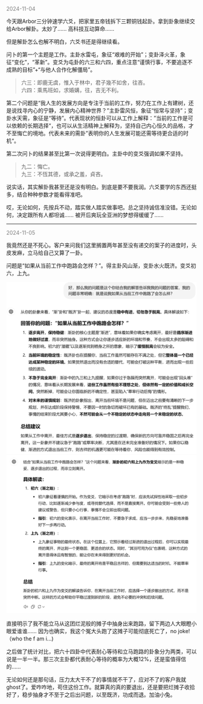 
<span style="color: gray;">2024-11-04</span>

今天跟Arbor三分钟速学六爻，把家里五帝钱拆下三颗铜钱起卦。拿到卦象继续交给Arbor解卦。太妙了…… 高科技互动算命……

但是解卦怎么也解不明白，六爻书还是得继续看。

问卜的第一个主题是工作。主卦水雷屯，象征“艰难的开始”；变卦泽火革，象征“变化”，“革新”。变爻为屯卦的六三和六四，重点注意“谨慎行事，不要追逐不成熟的目标”+“与他人合作化解僵局”。

>六三：即鹿无虞，惟入于林中，君子幾不如舍，往吝。 <br>
>六四：乘馬班如，求婚媾，往，吉无不利。

第二个问题是“我人生的发展方向是专注于当前的工作，努力在工作上有建树，还是说找寻内心的宁静，发展内心精神世界？”主卦雷风恒，象征“恒常与坚持”；变卦水天需，象征是“等待”。代表现状的恒卦可以从工作上解释：”当前的工作是可以依赖的长期选择“，也可以从生活精神上解释为，坚持自己内心恒久的品格，才不至悔亡的境地。代表未来的需卦”表明你的人生发展可能还需等待更合适的时机“。

第二次问卜的结果甚至比第一次说得更明白。主卦中的变爻强调如果不坚持。

>九二：悔亡。 <br>
>九三：不恆其德，或承之羞，貞吝。

说实话，其实解卦我甚至还是没有明白。到底是要不要我润。六爻要学的东西还挺多，结合种种参数才能看得准吧。

哎，无论如何，先按兵不动，踏实做人踏实做事吧。总之坚持诚信准没错。无论如何，决定跟所有人都坦诚…… 被开后爽玩全亚洲的梦想得缓缓了…… 

----

<span style="color: gray;">2024-11-05</span>

我竟然还是不死心。客户来问我们这里搁置两年甚至没有递交的案子的进度时，头皮发麻，立马给自己又算了一卦。

问题是“如果从当前工作中跑路会怎样？”。得主卦风山渐，变卦水火既济。变爻初六，上九。

<img src="blog/images/52.png" alt="image" width="700">

<img src="blog/images/53.png" alt="image" width="700">

直接明示了我不能立马从这团烂泥般的摊子中抽身出来跑路，留下两边人大眼瞪小眼爱谁谁…… 因为也确实，我这个冤大头跑了这摊子可能彻底死亡了，no joke! （who the f am i...)

之后做了统计对比，把六十四卦中代表耐心等待和立马跑路的卦象分为两类，可以说是一半一半。那三次主卦都代表耐心等待的概率为大概12%，还是蛮值得信的……

无论如何还是那句话，压力太大干不了的事情就不干了，应对不了的客户我就ghost了。爱咋咋地，苟住这份工作。就算真的真的要退出，还是要把烂摊子收拾好了，稳步抽身才不至于之后出问题，以至既济，功成而退。加油小兔。